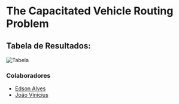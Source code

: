 # The Capacitated Vehicle Routing Problem

## Tabela de Resultados:    

![Tabela](https://i.imgur.com/tKj623p.png)

### Colaboradores
- [Edson Alves](https://github.com/edsonapf)
- [João Vinícius](https://github.com/Spoock01)
